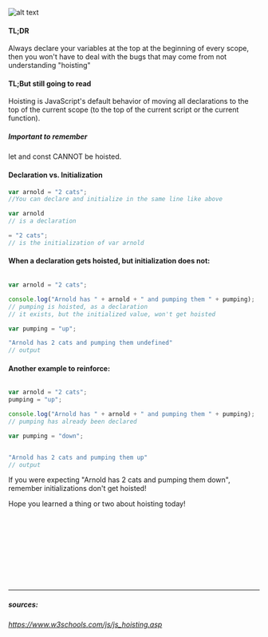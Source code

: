 

![alt text](https://media.giphy.com/media/6NvROVDmhI3QI/giphy.gif)

#### TL;DR

Always declare your variables at the top at the beginning of every scope, then you won't have to deal with the bugs that may come from not understanding "hoisting"

#### TL;But still going to read
Hoisting is JavaScript's default behavior of moving all declarations to the top of the current scope (to the top of the current script or the current function).

##### Important to remember

let and const CANNOT be hoisted.

#### Declaration vs. Initialization

```javascript
var arnold = "2 cats";
//You can declare and initialize in the same line like above

var arnold
// is a declaration

= "2 cats";
// is the initialization of var arnold

```

#### When a declaration gets hoisted, but initialization does not:

```javascript

var arnold = "2 cats";  

console.log("Arnold has " + arnold + " and pumping them " + pumping);
// pumping is hoisted, as a declaration
// it exists, but the initialized value, won't get hoisted

var pumping = "up";

"Arnold has 2 cats and pumping them undefined"
// output

```
#### Another example to reinforce:

```javascript

var arnold = "2 cats";  
pumping = "up";

console.log("Arnold has " + arnold + " and pumping them " + pumping);
// pumping has already been declared

var pumping = "down";


"Arnold has 2 cats and pumping them up"
// output

```
If you were expecting "Arnold has 2 cats and pumping them down", remember initializations don't get hoisted!


Hope you learned a thing or two about hoisting today!

<br>
<br>
<br>
<br>
<br>
<br>
<br>
<br>








---

##### sources:
###### https://www.w3schools.com/js/js_hoisting.asp
